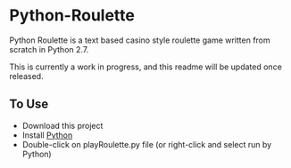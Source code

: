 # Python-Roulette
Python Roulette is a text based casino style roulette game written from scratch in Python 2.7.

This is currently a work in progress, and this readme will be updated once released.

## To Use
* Download this project
* Install [Python](https://www.python.org/downloads/)
* Double-click on playRoulette.py file (or right-click and select run by Python)